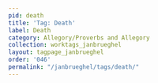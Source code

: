 ```yaml
---
pid: death
title: 'Tag: Death'
label: Death
category: Allegory/Proverbs and Allegory
collection: worktags_janbrueghel
layout: tagpage_janbrueghel
order: '046'
permalink: "/janbrueghel/tags/death/"
---
```

